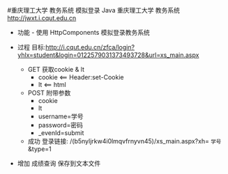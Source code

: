 #重庆理工大学 教务系统 模拟登录 Java
重庆理工大学 教务系统 http://jwxt.i.cqut.edu.cn

* 功能 - 使用 HttpComponents 模拟登录教务系统
* 过程 目标:http://i.cqut.edu.cn/zfca/login?yhlx=student&login=0122579031373493728&url=xs_main.aspx
    *  GET 获取cookie & lt
        * cookie <== Header:set-Cookie
        * lt <== html
    *  POST 附带参数
        *  cookie
        *  lt
        *  username=学号
        *  password=密码
        *  _evenId=submit
    * 成功 登录链接: /(b5nyljrkw4i0lmqvfrnyvn45)/xs_main.aspx?xh= `学号`&type=1 
    
* 增加 成绩查询 保存到文本文件